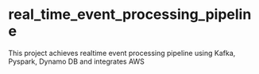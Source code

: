 # real_time_event_processing_pipeline
This project achieves realtime event processing pipeline using Kafka, Pyspark, Dynamo DB and integrates AWS
